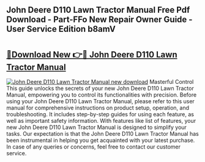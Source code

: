 ## John Deere D110 Lawn Tractor Manual Free Pdf Download - Part-FFo New Repair Owner Guide - User Service Edition b8amV

# <h2><a href="http://bc92526.oget.top/?id=John+Deere+D110+Lawn+Tractor+Manual">🔗Download New 👉🔴 John Deere D110 Lawn Tractor Manual</a></h2>

[![John Deere D110 Lawn Tractor Manual new download](https://i.imgur.com/5g1atiW.png)](http://bc92526.oget.top/?id=John+Deere+D110+Lawn+Tractor+Manual)
Masterful Control This guide unlocks the secrets of your new John Deere D110 Lawn Tractor Manual, empowering you to control its functionalities with precision. Before using your John Deere D110 Lawn Tractor Manual, please refer to this user manual for comprehensive instructions on product setup, operation, and troubleshooting. It includes step-by-step guides for using each feature, as well as important safety information. With features like list of features, your new John Deere D110 Lawn Tractor Manual is designed to simplify your tasks. Our expectation is that the John Deere D110 Lawn Tractor Manual has been instrumental in helping you get acquainted with your latest purchase. In case of any queries or concerns, feel free to contact our customer service.
